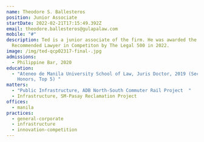 ```yaml
---
name: Theodore S. Ballesteros
position: Junior Associate
startDate: 2022-02-21T17:15:49.392Z
email: theodore.ballesteros@gulapalaw.com
mobile: "#"
description: Ted is a junior associate of the firm. He was awarded the
  Recommended Lawyer in Competiton by The Legal 500 in 2022.
image: /img/ted-qcp02317-final-.jpg
admissions:
  - Philippine Bar, 2020
education:
  - "Ateneo de Manila University School of Law, Juris Doctor, 2019 (Second
    Honors, Top 5) "
matters:
  - "Public Infrastructure, ADB North-South Commuter Rail Project  "
  - Infrastructure, SM-Pasay Reclamation Project
offices:
  - manila
practices:
  - general-corporate
  - infrastructure
  - innovation-competition
---
```

